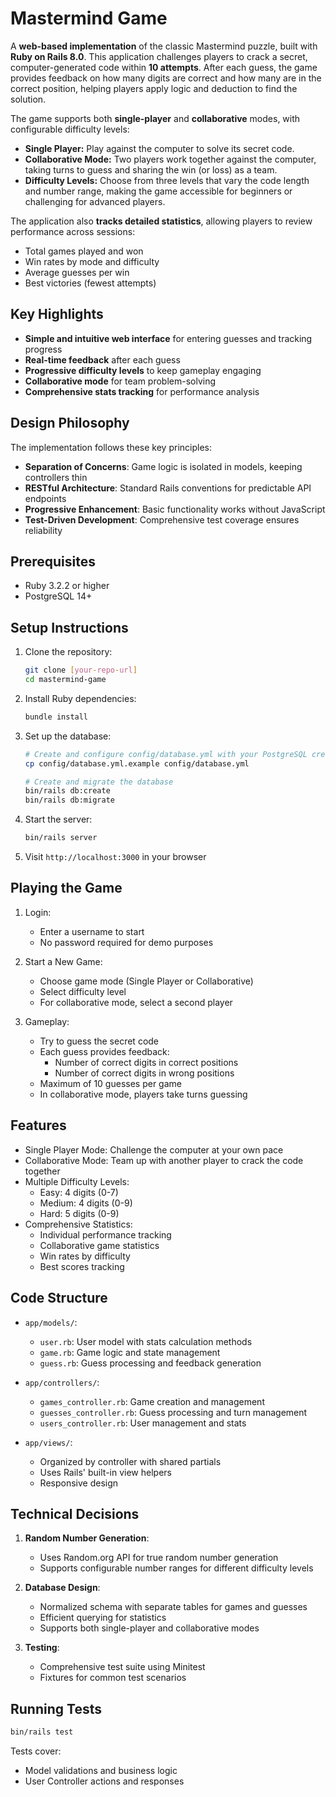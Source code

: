 # Mastermind Game

A **web-based implementation** of the classic Mastermind puzzle, built with **Ruby on Rails 8.0**. This application challenges players to crack a secret, computer-generated code within **10 attempts**. After each guess, the game provides feedback on how many digits are correct and how many are in the correct position, helping players apply logic and deduction to find the solution.  

The game supports both **single-player** and **collaborative** modes, with configurable difficulty levels:  

- **Single Player:** Play against the computer to solve its secret code.
- **Collaborative Mode:** Two players work together against the computer, taking turns to guess and sharing the win (or loss) as a team.  
- **Difficulty Levels:** Choose from three levels that vary the code length and number range, making the game accessible for beginners or challenging for advanced players.  

The application also **tracks detailed statistics**, allowing players to review performance across sessions:  
- Total games played and won  
- Win rates by mode and difficulty  
- Average guesses per win  
- Best victories (fewest attempts)  

## Key Highlights
- **Simple and intuitive web interface** for entering guesses and tracking progress  
- **Real-time feedback** after each guess  
- **Progressive difficulty levels** to keep gameplay engaging  
- **Collaborative mode** for team problem-solving  
- **Comprehensive stats tracking** for performance analysis  

## Design Philosophy

The implementation follows these key principles:
- **Separation of Concerns**: Game logic is isolated in models, keeping controllers thin
- **RESTful Architecture**: Standard Rails conventions for predictable API endpoints
- **Progressive Enhancement**: Basic functionality works without JavaScript
- **Test-Driven Development**: Comprehensive test coverage ensures reliability

## Prerequisites

- Ruby 3.2.2 or higher
- PostgreSQL 14+ 

## Setup Instructions

1. Clone the repository:
   ```bash
   git clone [your-repo-url]
   cd mastermind-game
   ```

2. Install Ruby dependencies:
   ```bash
   bundle install
   ```

3. Set up the database:
   ```bash
   # Create and configure config/database.yml with your PostgreSQL credentials
   cp config/database.yml.example config/database.yml
   
   # Create and migrate the database
   bin/rails db:create
   bin/rails db:migrate
   ```

4. Start the server:
   ```bash
   bin/rails server
   ```

5. Visit `http://localhost:3000` in your browser

## Playing the Game

1. Login:
   - Enter a username to start
   - No password required for demo purposes

2. Start a New Game:
   - Choose game mode (Single Player or Collaborative)
   - Select difficulty level
   - For collaborative mode, select a second player

3. Gameplay:
   - Try to guess the secret code
   - Each guess provides feedback:
     - Number of correct digits in correct positions
     - Number of correct digits in wrong positions
   - Maximum of 10 guesses per game
   - In collaborative mode, players take turns guessing

## Features

- Single Player Mode: Challenge the computer at your own pace
- Collaborative Mode: Team up with another player to crack the code together
- Multiple Difficulty Levels:
  - Easy: 4 digits (0-7)
  - Medium: 4 digits (0-9)
  - Hard: 5 digits (0-9)
- Comprehensive Statistics:
  - Individual performance tracking
  - Collaborative game statistics
  - Win rates by difficulty
  - Best scores tracking

## Code Structure

- `app/models/`:
  - `user.rb`: User model with stats calculation methods
  - `game.rb`: Game logic and state management
  - `guess.rb`: Guess processing and feedback generation

- `app/controllers/`:
  - `games_controller.rb`: Game creation and management
  - `guesses_controller.rb`: Guess processing and turn management
  - `users_controller.rb`: User management and stats

- `app/views/`:
  - Organized by controller with shared partials
  - Uses Rails' built-in view helpers
  - Responsive design

## Technical Decisions

1. **Random Number Generation**:
   - Uses Random.org API for true random number generation
   - Supports configurable number ranges for different difficulty levels

2. **Database Design**:
   - Normalized schema with separate tables for games and guesses
   - Efficient querying for statistics
   - Supports both single-player and collaborative modes

3. **Testing**:
   - Comprehensive test suite using Minitest
   - Fixtures for common test scenarios

## Running Tests

```bash
bin/rails test
```

Tests cover:
- Model validations and business logic
- User Controller actions and responses


